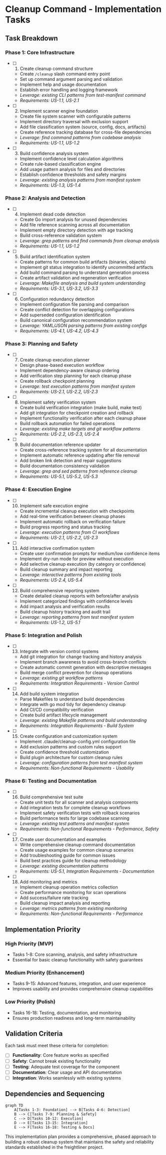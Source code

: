# Cleanup Command - Implementation Tasks

## Task Breakdown

### Phase 1: Core Infrastructure

- [ ] 1. Create cleanup command structure
  - Create `/cleanup` slash command entry point
  - Set up command argument parsing and validation
  - Implement help and usage documentation
  - Establish error handling and logging framework
  - _Leverage: existing CLI patterns from test-manifest command_
  - _Requirements: US-1.1, US-2.1_

- [ ] 2. Implement scanner engine foundation
  - Create file system scanner with configurable patterns
  - Implement directory traversal with exclusion support
  - Add file classification system (source, config, docs, artifacts)
  - Create reference tracking database for cross-file dependencies
  - _Leverage: find command patterns from codebase analysis_
  - _Requirements: US-1.1, US-1.2_

- [ ] 3. Build confidence analysis system
  - Implement confidence level calculation algorithms
  - Create rule-based classification engine
  - Add usage pattern analysis for files and directories
  - Establish confidence thresholds and safety margins
  - _Leverage: existing analysis patterns from manifest system_
  - _Requirements: US-1.3, US-1.4_

### Phase 2: Analysis and Detection

- [ ] 4. Implement dead code detection
  - Create Go import analysis for unused dependencies
  - Add file reference scanning across all documentation
  - Implement empty directory detection with age tracking
  - Build cross-reference validation system
  - _Leverage: grep patterns and find commands from cleanup analysis_
  - _Requirements: US-1.1, US-1.2_

- [ ] 5. Build artifact identification system
  - Create patterns for common build artifacts (binaries, objects)
  - Implement git status integration to identify uncommitted artifacts
  - Add build command parsing to understand generation process
  - Create artifact validation and regeneration verification
  - _Leverage: Makefile analysis and build system understanding_
  - _Requirements: US-3.1, US-3.2, US-3.3_

- [ ] 6. Configuration redundancy detection
  - Implement configuration file parsing and comparison
  - Create conflict detection for overlapping configurations
  - Add superseded configuration identification
  - Build canonical configuration recommendation system
  - _Leverage: YAML/JSON parsing patterns from existing configs_
  - _Requirements: US-4.1, US-4.2, US-4.3_

### Phase 3: Planning and Safety

- [ ] 7. Create cleanup execution planner
  - Design phase-based execution workflow
  - Implement dependency-aware cleanup ordering
  - Add verification step planning for each cleanup phase
  - Create rollback checkpoint planning
  - _Leverage: test execution patterns from manifest system_
  - _Requirements: US-2.1, US-2.2, US-2.3_

- [ ] 8. Implement safety verification system
  - Create build verification integration (make build, make test)
  - Add git integration for checkpoint creation and rollback
  - Implement functionality verification after each cleanup phase
  - Build rollback automation for failed operations
  - _Leverage: existing make targets and git workflow patterns_
  - _Requirements: US-2.2, US-2.3, US-2.4_

- [ ] 9. Build documentation reference updater
  - Create cross-reference tracking system for all documentation
  - Implement automatic reference updating after file removal
  - Add broken link detection and repair suggestions
  - Build documentation consistency validation
  - _Leverage: grep and sed patterns from reference cleanup_
  - _Requirements: US-5.1, US-5.2, US-5.3_

### Phase 4: Execution Engine

- [ ] 10. Implement safe execution engine
  - Create incremental cleanup execution with checkpoints
  - Add real-time verification between cleanup phases
  - Implement automatic rollback on verification failure
  - Build progress reporting and status tracking
  - _Leverage: execution patterns from CI workflows_
  - _Requirements: US-2.1, US-2.2, US-2.3_

- [ ] 11. Add interactive confirmation system
  - Create user confirmation prompts for medium/low confidence items
  - Implement dry-run mode for preview without execution
  - Add selective cleanup execution (by category or confidence)
  - Build cleanup summary and impact reporting
  - _Leverage: interactive patterns from existing tools_
  - _Requirements: US-2.4, US-5.4_

- [ ] 12. Build comprehensive reporting system
  - Create detailed cleanup reports with before/after analysis
  - Implement categorized findings with confidence levels
  - Add impact analysis and verification results
  - Build cleanup history tracking and audit trail
  - _Leverage: reporting patterns from test manifest system_
  - _Requirements: US-1.2, US-5.1_

### Phase 5: Integration and Polish

- [ ] 13. Integrate with version control systems
  - Add git integration for change tracking and history analysis
  - Implement branch awareness to avoid cross-branch conflicts
  - Create automatic commit generation with descriptive messages
  - Build merge conflict prevention for cleanup operations
  - _Leverage: existing git workflow patterns_
  - _Requirements: Integration Requirements - Version Control_

- [ ] 14. Add build system integration
  - Parse Makefiles to understand build dependencies
  - Integrate with go mod tidy for dependency cleanup
  - Add CI/CD compatibility verification
  - Create build artifact lifecycle management
  - _Leverage: existing Makefile patterns and build understanding_
  - _Requirements: Integration Requirements - Build System_

- [ ] 15. Create configuration and customization system
  - Implement .claude/cleanup-config.yml configuration file
  - Add exclusion patterns and custom rules support
  - Create confidence threshold customization
  - Build plugin architecture for custom cleanup rules
  - _Leverage: configuration patterns from test manifest system_
  - _Requirements: Non-functional Requirements - Usability_

### Phase 6: Testing and Documentation

- [ ] 16. Build comprehensive test suite
  - Create unit tests for all scanner and analysis components
  - Add integration tests for complete cleanup workflows
  - Implement safety verification tests with rollback scenarios
  - Build performance tests for large codebase scanning
  - _Leverage: existing test patterns and manifest system_
  - _Requirements: Non-functional Requirements - Performance, Safety_

- [ ] 17. Create user documentation and examples
  - Write comprehensive cleanup command documentation
  - Create usage examples for common cleanup scenarios
  - Add troubleshooting guide for common issues
  - Build best practices guide for cleanup methodology
  - _Leverage: existing documentation patterns_
  - _Requirements: US-5.1, Integration Requirements - Documentation_

- [ ] 18. Add monitoring and metrics
  - Implement cleanup operation metrics collection
  - Create performance monitoring for scan operations  
  - Add success/failure rate tracking
  - Build cleanup impact analysis and reporting
  - _Leverage: metrics patterns from existing monitoring_
  - _Requirements: Non-functional Requirements - Performance_

## Implementation Priority

### High Priority (MVP)
- Tasks 1-8: Core scanning, analysis, and safety infrastructure
- Essential for basic cleanup functionality with safety guarantees

### Medium Priority (Enhancement)
- Tasks 9-15: Advanced features, integration, and user experience
- Improves usability and provides comprehensive cleanup capabilities

### Low Priority (Polish)
- Tasks 16-18: Testing, documentation, and monitoring
- Ensures production readiness and long-term maintainability

## Validation Criteria

Each task must meet these criteria for completion:
- [ ] **Functionality**: Core feature works as specified
- [ ] **Safety**: Cannot break existing functionality
- [ ] **Testing**: Adequate test coverage for the component
- [ ] **Documentation**: Clear usage and API documentation
- [ ] **Integration**: Works seamlessly with existing systems

## Dependencies and Sequencing

```mermaid
graph TD
    A[Tasks 1-3: Foundation] --> B[Tasks 4-6: Detection]
    B --> C[Tasks 7-9: Planning & Safety]
    C --> D[Tasks 10-12: Execution]
    D --> E[Tasks 13-15: Integration]
    E --> F[Tasks 16-18: Testing & Docs]
```

This implementation plan provides a comprehensive, phased approach to building a robust cleanup system that maintains the safety and reliability standards established in the freightliner project.